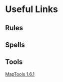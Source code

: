 # Useful Links

## Rules

## Spells

## Tools
[MapTools 1.6.1](https://github.com/RPTools/maptool/releases/tag/1.6.1)
